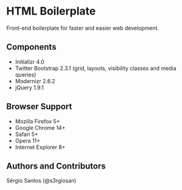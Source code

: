 # HTML Boilerplate
Front-end boilerplate for faster and easier web development.

## Components
* Initializr 4.0
* Twitter Bootstrap 2.3.1 (grid, layouts, visibility classes and media queries)
* Modernizr 2.6.2
* jQuery 1.9.1

## Browser Support
* Mozilla Firefox 5+
* Google Chrome 14+
* Safari 5+
* Opera 11+
* Internet Explorer 8+

## Authors and Contributors
Sérgio Santos (@s3rgiosan)